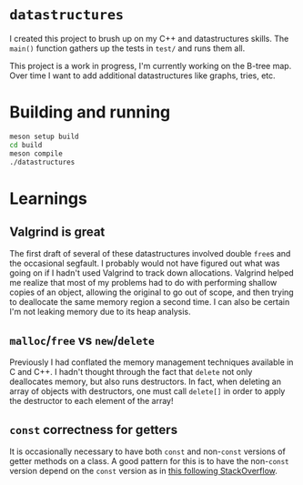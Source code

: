 # `datastructures`
I created this project to brush up on my C++ and datastructures skills. The `main()` function gathers up the tests in `test/` and runs them all.

This project is a work in progress, I'm currently working on the B-tree map. Over time I want to add additional datastructures like graphs, tries, etc.

# Building and running
```bash
meson setup build
cd build
meson compile
./datastructures
```

# Learnings
## Valgrind is great
The first draft of several of these datastructures involved double `free`s and the occasional segfault. I probably would not have figured out what was going on if I hadn't used Valgrind to track down allocations. Valgrind helped me realize that most of my problems had to do with performing shallow copies of an object, allowing the original to go out of scope, and then trying to deallocate the same memory region a second time. I can also be certain I'm not leaking memory due to its heap analysis.

## `malloc`/`free` vs `new`/`delete`
Previously I had conflated the memory management techniques available in C and C++. I hadn't thought through the fact that `delete` not only deallocates memory, but also runs destructors. In fact, when deleting an array of objects with destructors, one must call `delete[]` in order to apply the destructor to each element of the array!

## `const` correctness for getters
It is occasionally necessary to have both `const` and non-`const` versions of getter methods on a class. A good pattern for this is to have the non-`const` version depend on the `const` version as in [this following StackOverflow](https://stackoverflow.com/questions/123758/how-do-i-remove-code-duplication-between-similar-const-and-non-const-member-func).
